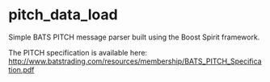 # pitch_data_load
Simple BATS PITCH message parser built using the Boost Spirit framework. 

The PITCH specification is available here: http://www.batstrading.com/resources/membership/BATS_PITCH_Specification.pdf

